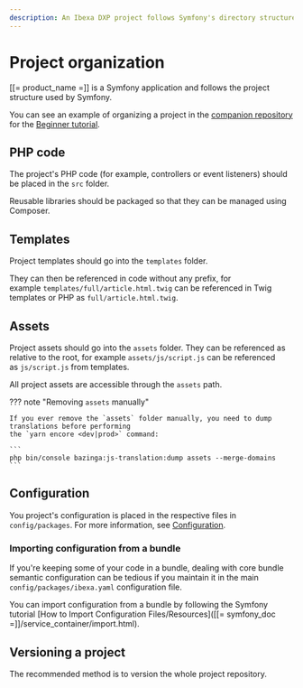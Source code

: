 ```yaml
---
description: An Ibexa DXP project follows Symfony's directory structure to organize files in the project.
---
```


# Project organization

[[= product_name =]] is a Symfony application and follows the project structure used by Symfony.

You can see an example of organizing a project in the [companion repository](https://github.com/ezsystems/ezplatform-ee-beginner-tutorial/tree/v3-master) for the [Beginner tutorial](page_and_form_tutorial.md).

## PHP code

The project's PHP code (for example, controllers or event listeners) should be placed in the `src` folder.

Reusable libraries should be packaged so that they can be managed using Composer.

## Templates

Project templates should go into the `templates` folder.

They can then be referenced in code without any prefix, for example `templates/full/article.html.twig` can be referenced in Twig templates or PHP as `full/article.html.twig`.

## Assets

Project assets should go into the `assets` folder.
They can be referenced as relative to the root, for example `assets/js/script.js` can be referenced as `js/script.js` from templates.

All project assets are accessible through the `assets` path.

??? note "Removing `assets` manually"

    If you ever remove the `assets` folder manually, you need to dump translations before performing
    the `yarn encore <dev|prod>` command:

    ```
    php bin/console bazinga:js-translation:dump assets --merge-domains
    ```

## Configuration

You project's configuration is placed in the respective files in `config/packages`.
For more information, see [Configuration](configuration.md).

### Importing configuration from a bundle

If you're keeping some of your code in a bundle, dealing with core bundle semantic configuration can be tedious if you maintain it in the main `config/packages/ibexa.yaml` configuration file.

You can import configuration from a bundle by following the Symfony tutorial [How to Import Configuration Files/Resources]([[= symfony_doc =]]/service_container/import.html).

## Versioning a project

The recommended method is to version the whole project repository.
